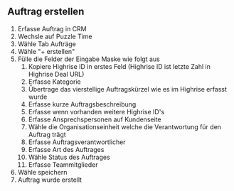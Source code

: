 ## Auftrag erstellen
1. Erfasse Auftrag in CRM
1. Wechsle auf Puzzle Time
1. Wähle Tab Aufträge
1. Wähle "+ erstellen"
1. Fülle die Felder der Eingabe Maske wie folgt aus
   1. Kopiere Highrise ID in erstes Feld (Highrise ID ist letzte Zahl in Highrise Deal URL)
   1. Erfasse Kategorie 
   1. Übertrage das vierstellige Auftragskürzel wie es im Highrise erfasst wurde 
   1. Erfasse kurze Auftragsbeschreibung
   1. Erfasse wenn vorhanden weitere Highrise ID's
   1. Erfasse Ansprechspersonen auf Kundenseite
   1. Wähle die Organisationseinheit welche die Verantwortung für den Auftrag trägt
   1. Erfasse Auftragsverantwortlicher
   1. Erfasse Art des Auftrages
   1. Wähle Status des Auftrages
   1. Erfasse Teammitglieder  
1. Wähle speichern
1. Auftrag wurde erstellt

